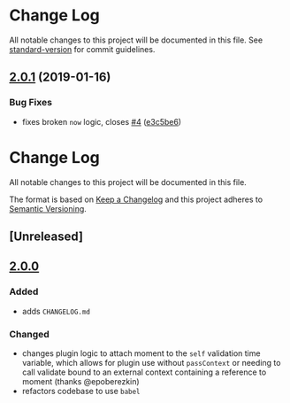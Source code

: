 # Change Log

All notable changes to this project will be documented in this file. See [standard-version](https://github.com/conventional-changelog/standard-version) for commit guidelines.

<a name="2.0.1"></a>
## [2.0.1](https://github.com/cludden/ajv-moment/compare/v2.0.0...v2.0.1) (2019-01-16)


### Bug Fixes

* fixes broken `now` logic, closes [#4](https://github.com/cludden/ajv-moment/issues/4) ([e3c5be6](https://github.com/cludden/ajv-moment/commit/e3c5be6))



# Change Log
All notable changes to this project will be documented in this file.

The format is based on [Keep a Changelog](http://keepachangelog.com/)
and this project adheres to [Semantic Versioning](http://semver.org/).

## [Unreleased]

## [2.0.0]

### Added
- adds `CHANGELOG.md`

### Changed
- changes plugin logic to attach moment to the `self` validation time variable, which allows for plugin use without `passContext` or needing to call validate bound to an external context containing a reference to moment (thanks @epoberezkin)
- refactors codebase to use `babel`

[2.0.0]: https://github.com/GaiamTV/gaia-core-api/compare/v1.0.1...v2.0.0
